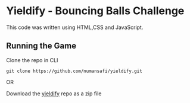 # Yieldify - Bouncing Balls Challenge

This code was written using HTML,CSS and JavaScript.

## Running the Game

Clone the repo in CLI

```
git clone https://github.com/numansafi/yieldify.git
```

OR

Download the [yieldify](https://github.com/numansafi/yieldify/archive/refs/heads/master.zip) repo as a zip file
